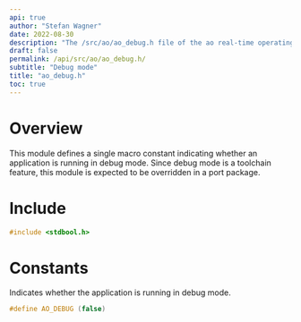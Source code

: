 ```yaml
---
api: true
author: "Stefan Wagner"
date: 2022-08-30
description: "The /src/ao/ao_debug.h file of the ao real-time operating system."
draft: false
permalink: /api/src/ao/ao_debug.h/
subtitle: "Debug mode"
title: "ao_debug.h"
toc: true
---
```


# Overview

This module defines a single macro constant indicating whether an application is running in debug mode. Since debug mode is a toolchain feature, this module is expected to be overridden in a port package.

# Include

```c
#include <stdbool.h>
```

# Constants

Indicates whether the application is running in debug mode.

```c
#define AO_DEBUG (false)
```
